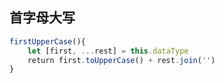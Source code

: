 ## **首字母大写**
```js
firstUpperCase(){
    let [first, ...rest] = this.dataType
    return first.toUpperCase() + rest.join('')
}
```